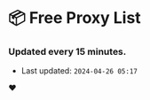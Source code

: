 # :package: Free Proxy List
### Updated every 15 minutes.

- Last updated: `2024-04-26 05:17`

:heart:
